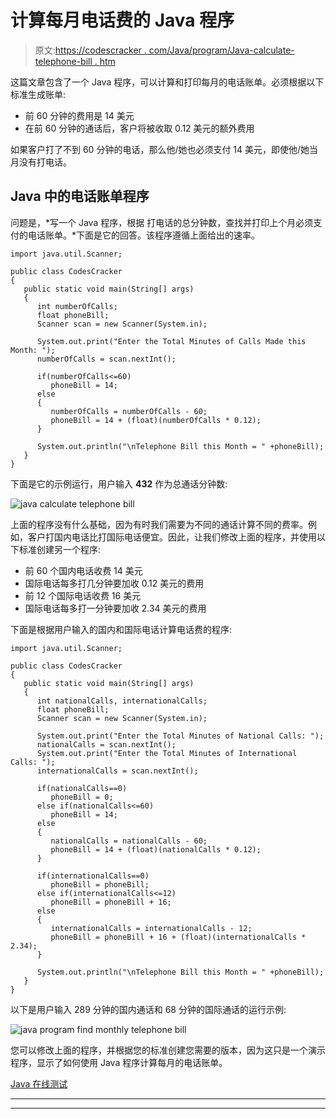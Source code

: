# 计算每月电话费的 Java 程序

> 原文:[https://codescracker . com/Java/program/Java-calculate-telephone-bill . htm](https://codescracker.com/java/program/java-calculate-telephone-bill.htm)

这篇文章包含了一个 Java 程序，可以计算和打印每月的电话账单。必须根据以下标准生成账单:

*   前 60 分钟的费用是 14 美元
*   在前 60 分钟的通话后，客户将被收取 0.12 美元的额外费用

如果客户打了不到 60 分钟的电话，那么他/她也必须支付 14 美元，即使他/她当月没有打电话。

## Java 中的电话账单程序

问题是，*写一个 Java 程序，根据 打电话的总分钟数，查找并打印上个月必须支付的电话账单。*下面是它的回答。该程序遵循上面给出的速率。

```
import java.util.Scanner;

public class CodesCracker
{
   public static void main(String[] args)
   {
      int numberOfCalls;
      float phoneBill;
      Scanner scan = new Scanner(System.in);

      System.out.print("Enter the Total Minutes of Calls Made this Month: ");
      numberOfCalls = scan.nextInt();

      if(numberOfCalls<=60)
         phoneBill = 14;
      else
      {
         numberOfCalls = numberOfCalls - 60;
         phoneBill = 14 + (float)(numberOfCalls * 0.12);
      }

      System.out.println("\nTelephone Bill this Month = " +phoneBill);
   }
}
```

下面是它的示例运行，用户输入 **432** 作为总通话分钟数:

![java calculate telephone bill](../Images/b5620ff9a93a63c7e7f8f06e44f909d8.png)

上面的程序没有什么基础，因为有时我们需要为不同的通话计算不同的费率。例如，客户打国内电话比打国际电话便宜。因此，让我们修改上面的程序，并使用以下标准创建另一个程序:

*   前 60 个国内电话收费 14 美元
*   国际电话每多打几分钟要加收 0.12 美元的费用
*   前 12 个国际电话收费 16 美元
*   国际电话每多打一分钟要加收 2.34 美元的费用

下面是根据用户输入的国内和国际电话计算电话费的程序:

```
import java.util.Scanner;

public class CodesCracker
{
   public static void main(String[] args)
   {
      int nationalCalls, internationalCalls;
      float phoneBill;
      Scanner scan = new Scanner(System.in);

      System.out.print("Enter the Total Minutes of National Calls: ");
      nationalCalls = scan.nextInt();
      System.out.print("Enter the Total Minutes of International Calls: ");
      internationalCalls = scan.nextInt();

      if(nationalCalls==0)
         phoneBill = 0;
      else if(nationalCalls<=60)
         phoneBill = 14;
      else
      {
         nationalCalls = nationalCalls - 60;
         phoneBill = 14 + (float)(nationalCalls * 0.12);
      }

      if(internationalCalls==0)
         phoneBill = phoneBill;
      else if(internationalCalls<=12)
         phoneBill = phoneBill + 16;
      else
      {
         internationalCalls = internationalCalls - 12;
         phoneBill = phoneBill + 16 + (float)(internationalCalls * 2.34);
      }

      System.out.println("\nTelephone Bill this Month = " +phoneBill);
   }
}
```

以下是用户输入 289 分钟的国内通话和 68 分钟的国际通话的运行示例:

![java program find monthly telephone bill](../Images/be2d0a0631c9f920a860dfef4362589c.png)

您可以修改上面的程序，并根据您的标准创建您需要的版本，因为这只是一个演示程序，显示了如何使用 Java 程序计算每月的电话账单。

[Java 在线测试](/exam/showtest.php?subid=1)

* * *

* * *